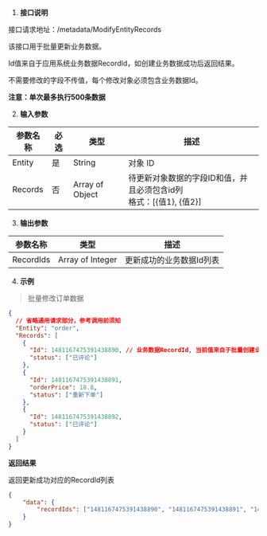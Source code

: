 1. **接口说明**

接口请求地址：/metadata/ModifyEntityRecords

该接口用于批量更新业务数据。

Id值来自于应用系统业务数据RecordId，如创建业务数据成功后返回结果。

不需要修改的字段不传值，每个修改对象必须包含业务数据Id。

**注意：单次最多执行500条数据**



2. **输入参数**

| 参数名称 | 必选 | 类型            | 描述                                                         |
| -------- | ---- | --------------- | ------------------------------------------------------------ |
| Entity   | 是   | String          | 对象 ID                                                      |
| Records  | 否   | Array of Object | 待更新对象数据的字段ID和值，并且必须包含id列<br />格式：[{值1}, {值2}] |

3. **输出参数**

| 参数名称  | 类型             | 描述                     |
| --------- | ---------------- | ------------------------ |
| RecordIds | Array of Integer | 更新成功的业务数据Id列表 |

4. **示例**

> 批量修改订单数据

```json
{
  // 省略通用请求部分，参考调用前须知
  "Entity": "order",
  "Records": [
    {
      "Id": 1481167475391438890, // 业务数据RecordId, 当前值来自于批量创建业务数据返回值
      "status": ["已评论"]
    },
    {
      "Id": 1481167475391438891,
      "orderPrice": 18.8,
      "status": ["重新下单"]
    },
    {
      "Id": 1481167475391438892,
      "status": ["已评论"]
    }
  ]
}
```

**返回结果**

返回更新成功对应的RecordId列表

```json
{
    "data": {
        "recordIds": ["1481167475391438890", "1481167475391438891", "1481167475391438892"]
    }
}
```


